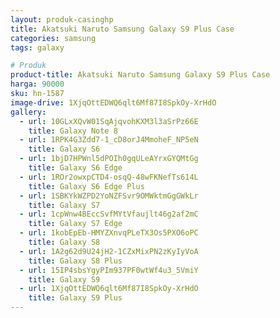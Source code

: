 ```yaml
---
layout: produk-casinghp
title: Akatsuki Naruto Samsung Galaxy S9 Plus Case
categories: samsung
tags: galaxy

# Produk
product-title: Akatsuki Naruto Samsung Galaxy S9 Plus Case
harga: 90000
sku: hn-1587
image-drive: 1XjqOttEDWQ6qlt6Mf87I8SpkOy-XrHdO
gallery:
  - url: 10GLxXQvW01SqAjqvohKXM3l3aSrPz66E
    title: Galaxy Note 8
  - url: 1RPK4G3Zdd7-1_cD8orJ4MmoheF_NP5eN
    title: Galaxy S6
  - url: 1bjD7HPWnl5dPOIh0gqULeAYrxGYQMtGg
    title: Galaxy S6 Edge
  - url: 1ROr2owxpCTD4-osqQ-48wFKNefTs614L
    title: Galaxy S6 Edge Plus
  - url: 1SBKYkWZPD2YoNZFSvr9OMWktmGgGWkLr
    title: Galaxy S7
  - url: 1cpWnw4BEccSvfMYtVfaujlt46g2af2mC
    title: Galaxy S7 Edge
  - url: 1kobEpEb-HMYZXnvqPLeTX3Os5PXO6oPC
    title: Galaxy S8
  - url: 1A2g62d9U24jH2-1CZxMixPN2zKyIyVoA
    title: Galaxy S8 Plus
  - url: 15IP4sbsYgyPIm937PF0wtWf4u3_5VmiY
    title: Galaxy S9
  - url: 1XjqOttEDWQ6qlt6Mf87I8SpkOy-XrHdO
    title: Galaxy S9 Plus
---
```

